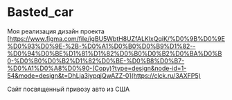 # Basted_car


Моя реализация дизайн проекта [https://www.figma.com/file/igBU5WbtH8UZfALKlxQqiK/%D0%9B%D0%9E%D0%93%D0%9E-%2B-%D0%A1%D0%B0%D0%B9%D1%82--%D0%94%D0%BE%D1%81%D1%82%D0%B0%D0%B2%D0%BA%D0%B0-%D0%B0%D0%B2%D1%82%D0%BE-%D0%B8%D0%B7-%D0%A1%D0%A8%D0%90-(Copy)?type=design&node-id=1-54&mode=design&t=DhLja3iypqjQwAZZ-0](https://clck.ru/3AXFP5)

Сайт посвященный привозу авто из США
